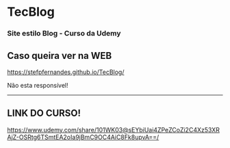 # TecBlog
### Site estilo Blog - Curso da Udemy 

## Caso queira ver na WEB
https://stefpfernandes.github.io/TecBlog/

Não esta responsível!

--------------------------------------------

## LINK DO CURSO!
 https://www.udemy.com/share/101WK03@sEYbiUai4ZPeZCoZi2C4Xz53XRAjZ-OSRtg6TSmtEA2oIa9jBmC9OC4AiC8Fk8upvA==/
